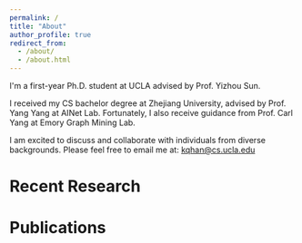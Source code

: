 ```yaml
---
permalink: /
title: "About"
author_profile: true
redirect_from: 
  - /about/
  - /about.html
---
```


I'm a first-year Ph.D. student at UCLA advised by Prof. Yizhou Sun.

I received my CS bachelor degree at Zhejiang University, advised by Prof. Yang Yang at AINet Lab. Fortunately, I also receive guidance from Prof. Carl Yang at Emory Graph Mining Lab.

I am excited to discuss and collaborate with individuals from diverse backgrounds. Please feel free to email me at: kqhan@cs.ucla.edu 

Recent Research
======

Publications
======

<!-- Education/activity/award/advised/hobby/dataset -->
